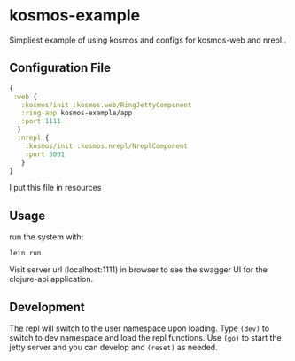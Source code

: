 # kosmos-example

Simpliest example of using kosmos and configs for kosmos-web and nrepl..

## Configuration File

```clj
{
 :web {
   :kosmos/init :kosmos.web/RingJettyComponent
   :ring-app kosmos-example/app
   :port 1111
  } 
  :nrepl {
    :kosmos/init :kosmos.nrepl/NreplComponent
    :port 5001 
   } 
}
```

I put this file in resources 

## Usage

run the system with: 


``` 
lein run
```

Visit server url (localhost:1111) in browser to see the swagger UI for the clojure-api application. 

## Development

The repl will switch to the user namespace upon loading. Type `(dev)` to switch to dev namespace and load the repl functions. Use `(go)` to start the jetty server and you can develop and `(reset)` as needed. 






